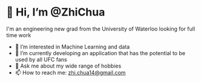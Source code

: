 # 👋 Hi, I’m @ZhiChua

I'm an engineering new grad from the University of Waterloo looking for full time work

- 👀 I’m interested in Machine Learning and data
- 🌱 I’m currently developing an application that has the potential to be used by all UFC fans
- 💬 Ask me about my wide range of hobbies
- 📫 How to reach me: zhi.chua14@gmail.com


<!---
ZhiChua/ZhiChua is a ✨ special ✨ repository because its `README.md` (this file) appears on your GitHub profile.
You can click the Preview link to take a look at your changes.
--->
